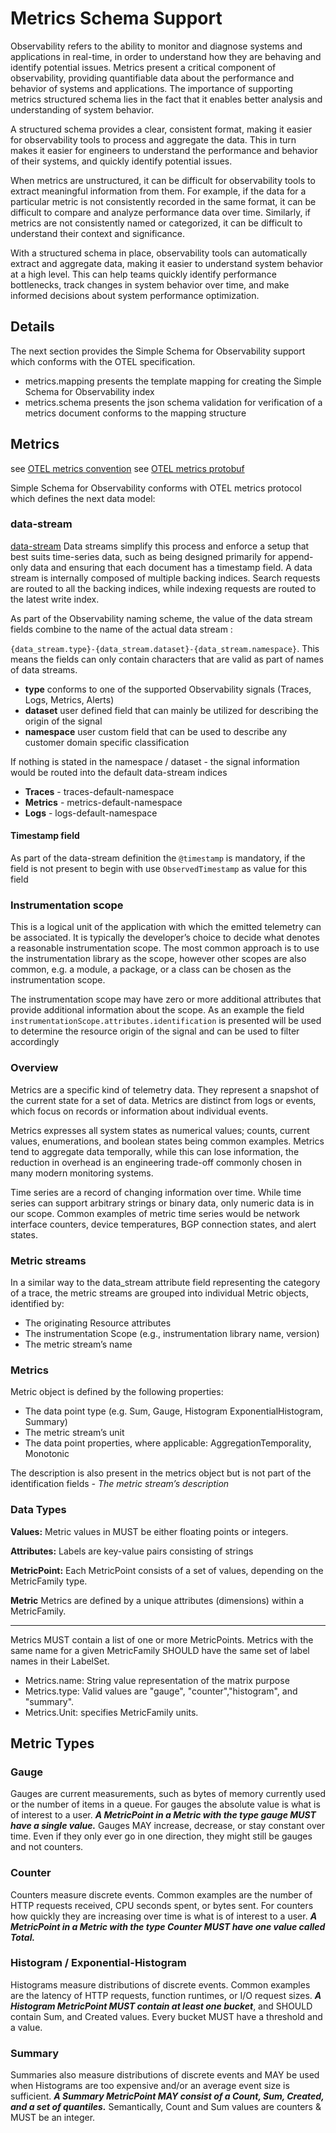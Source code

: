 # Metrics Schema Support

Observability refers to the ability to monitor and diagnose systems and applications in real-time, in order to understand how they are behaving and identify potential issues.
Metrics present a critical component of observability, providing quantifiable data about the performance and behavior of systems and applications.
The importance of supporting metrics structured schema lies in the fact that it enables better analysis and understanding of system behavior.

A structured schema provides a clear, consistent format, making it easier for observability tools to process and aggregate the data.
This in turn makes it easier for engineers to understand the performance and behavior of their systems, and quickly identify potential issues.

When metrics are unstructured, it can be difficult for observability tools to extract meaningful information from them. 
For example, if the data for a particular metric is not consistently recorded in the same format, it can be difficult to compare and analyze performance data over time.
Similarly, if metrics are not consistently named or categorized, it can be difficult to understand their context and significance.

With a structured schema in place, observability tools can automatically extract and aggregate data, making it easier to understand system behavior at a high level. 
This can help teams quickly identify performance bottlenecks, track changes in system behavior over time, and make informed decisions about system performance optimization.

## Details
The next section provides the Simple Schema for Observability support which conforms with the OTEL specification.

- metrics.mapping presents the template mapping for creating the Simple Schema for Observability index
- metrics.schema presents the json schema validation for verification of a metrics document conforms to the mapping structure

## Metrics
see [OTEL metrics convention](https://opentelemetry.io/docs/reference/specification/metrics/)
see [OTEL metrics protobuf](https://github.com/open-telemetry/opentelemetry-proto/tree/main/opentelemetry/proto/metrics/v1)

Simple Schema for Observability conforms with OTEL metrics protocol which defines the next data model:

### data-stream
[data-stream](https://opensearch.org/docs/latest/opensearch/data-streams/) Data streams simplify this process and enforce a setup that best suits time-series data, such as being designed primarily for append-only data and ensuring that each document has a timestamp field.
A data stream is internally composed of multiple backing indices. Search requests are routed to all the backing indices, while indexing requests are routed to the latest write index.

As part of the Observability naming scheme, the value of the data stream fields combine to the name of the actual data stream :

`{data_stream.type}-{data_stream.dataset}-{data_stream.namespace}`.
This means the fields can only contain characters that are valid as part of names of data streams.

- **type** conforms to one of the supported Observability signals (Traces, Logs, Metrics, Alerts)
- **dataset** user defined field that can mainly be utilized for describing the origin of the signal
- **namespace** user custom field that can be used to describe any customer domain specific classification


If nothing is stated in the namespace / dataset - the signal information would be routed into the default data-stream indices
- **Traces** - traces-default-namespace
- **Metrics** - metrics-default-namespace
- **Logs** -   logs-default-namespace

#### Timestamp field
As part of the data-stream definition the `@timestamp` is  mandatory, if the field is not present to begin with use `ObservedTimestamp` as value for this field

### Instrumentation scope
This is a logical unit of the application with which the emitted telemetry can be associated. It is typically the developer’s choice to decide what denotes a reasonable instrumentation scope.
The most common approach is to use the instrumentation library as the scope, however other scopes are also common, e.g. a module, a package, or a class can be chosen as the instrumentation scope.

The instrumentation scope may have zero or more additional attributes that provide additional information about the scope. As an example the field
`instrumentationScope.attributes.identification` is presented will be used to determine the resource origin of the signal and can be used to filter accordingly

### Overview
Metrics are a specific kind of telemetry data. They represent a snapshot of the current state for a set of data.
Metrics are distinct from logs or events, which focus on records or information about individual events.

Metrics expresses all system states as numerical values; counts, current values, enumerations, and boolean states being common examples.
Metrics tend to aggregate data temporally, while this can lose information, the reduction in overhead is an engineering trade-off commonly chosen in many modern monitoring systems.

Time series are a record of changing information over time. While time series can support arbitrary strings or binary data, only numeric data is in our scope.
Common examples of metric time series would be network interface counters, device temperatures, BGP connection states, and alert states.

### Metric streams
In a similar way to the data_stream attribute field representing the category of a trace, the metric streams are grouped into individual Metric objects, identified by:

 - The originating Resource attributes
 - The instrumentation Scope (e.g., instrumentation library name, version)
 - The metric stream’s name

### Metrics
Metric object is defined by the following properties:

 - The data point type (e.g. Sum, Gauge, Histogram ExponentialHistogram, Summary)
 - The metric stream’s unit
 - The data point properties, where applicable: AggregationTemporality, Monotonic

The description is also present in the metrics object but is not part of the identification fields
_- The metric stream’s description_


### Data Types

**Values:** Metric values in MUST be either floating points or integers.

**Attributes:** Labels are key-value pairs consisting of strings

**MetricPoint:** Each MetricPoint consists of a set of values, depending on the MetricFamily type.

**Metric**  Metrics are defined by a unique attributes (dimensions) within a MetricFamily.

---

Metrics MUST contain a list of one or more MetricPoints. Metrics with the same name for a given MetricFamily SHOULD have the same set of label names in their LabelSet.

* Metrics.name: String value representation of the matrix purpose
* Metrics.type: Valid values are  "gauge", "counter","histogram", and "summary".
* Metrics.Unit: specifies MetricFamily units.

## Metric Types

### Gauge
Gauges are current measurements, such as bytes of memory currently used or the number of items in a queue. For gauges the absolute value is what is of interest to a user.
**_A MetricPoint in a Metric with the type gauge MUST have a single value._**
Gauges MAY increase, decrease, or stay constant over time. Even if they only ever go in one direction, they might still be gauges and not counters.

### Counter
Counters measure discrete events. Common examples are the number of HTTP requests received, CPU seconds spent, or bytes sent. For counters how quickly they are increasing over time is what is of interest to a user.
**_A MetricPoint in a Metric with the type Counter MUST have one value called Total._**

### Histogram / Exponential-Histogram
Histograms measure distributions of discrete events. Common examples are the latency of HTTP requests, function runtimes, or I/O request sizes.
**_A Histogram MetricPoint MUST contain at least one bucket_**, and SHOULD contain Sum, and Created values. Every bucket MUST have a threshold and a value.

### Summary
Summaries also measure distributions of discrete events and MAY be used when Histograms are too expensive and/or an average event size is sufficient.
**_A Summary MetricPoint MAY consist of a Count, Sum, Created, and a set of quantiles._**
Semantically, Count and Sum values are counters & MUST be an integer.


